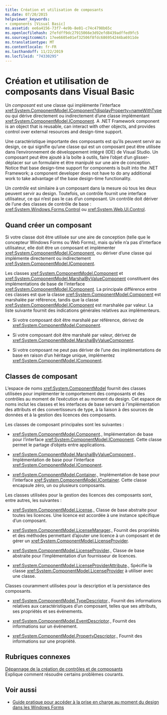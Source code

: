 ```yaml
---
title: Création et utilisation de composants
ms.date: 07/20/2015
helpviewer_keywords:
- components [Visual Basic]
ms.assetid: ee6a4156-73f7-4e9b-8e01-c74c4798b65c
ms.openlocfilehash: 2fefdff9dc27915066e3d92efd8439adffed9fc5
ms.sourcegitcommit: 17ee6605e01ef32506f8fdc686954244ba6911de
ms.translationtype: MT
ms.contentlocale: fr-FR
ms.lasthandoff: 11/22/2019
ms.locfileid: "74330295"
---
```

# <a name="creating-and-using-components-in-visual-basic"></a>Création et utilisation de composants dans Visual Basic

Un *composant* est une classe qui implémente l’interface <xref:System.ComponentModel.IComponent?displayProperty=nameWithType> ou qui dérive directement ou indirectement d’une classe implémentant <xref:System.ComponentModel.IComponent>. A .NET Framework component is an object that is reusable, can interact with other objects, and provides control over external resources and design-time support.  
  
 Une caractéristique importante des composants est qu’ils peuvent servir au design, ce qui signifie qu’une classe qui est un composant peut être utilisée dans l’environnement de développement intégré (IDE) de Visual Studio. Un composant peut être ajouté à la boîte à outils, faire l’objet d’un glisser-déplacer sur un formulaire et être manipulé sur une aire de conception. Notice that base design-time support for components is built into the .NET Framework; a component developer does not have to do any additional work to take advantage of the base design-time functionality.  
  
 Un *contrôle* est similaire à un composant dans la mesure où tous les deux peuvent servir au design. Toutefois, un contrôle fournit une interface utilisateur, ce qui n’est pas le cas d’un composant. Un contrôle doit dériver de l’une des classes de contrôle de base : <xref:System.Windows.Forms.Control> ou <xref:System.Web.UI.Control>.  
  
## <a name="when-to-create-a-component"></a>Quand créer un composant  

 Si votre classe doit être utilisée sur une aire de conception (telle que le concepteur Windows Forms ou Web Forms), mais qu’elle n’a pas d’interface utilisateur, elle doit être un composant et implémenter <xref:System.ComponentModel.IComponent>, ou dériver d’une classe qui implémente directement ou indirectement <xref:System.ComponentModel.IComponent>.  
  
 Les classes <xref:System.ComponentModel.Component> et <xref:System.ComponentModel.MarshalByValueComponent> constituent des implémentations de base de l’interface <xref:System.ComponentModel.IComponent>. La principale différence entre ces classes est que la classe <xref:System.ComponentModel.Component> est marshalée par référence, tandis que la classe <xref:System.ComponentModel.IComponent> est marshalée par valeur. La liste suivante fournit des indications générales relatives aux implémenteurs.  
  
- Si votre composant doit être marshalé par référence, dérivez de <xref:System.ComponentModel.Component>.  
  
- Si votre composant doit être marshalé par valeur, dérivez de <xref:System.ComponentModel.MarshalByValueComponent>.  
  
- Si votre composant ne peut pas dériver de l’une des implémentations de base en raison d’un héritage unique, implémentez <xref:System.ComponentModel.IComponent>.  
  
## <a name="component-classes"></a>Classes de composant  

 L’espace de noms <xref:System.ComponentModel> fournit des classes utilisées pour implémenter le comportement des composants et des contrôles au moment de l’exécution et au moment du design. Cet espace de noms inclut les classes et les interfaces de base servant à l’implémentation des attributs et des convertisseurs de type, à la liaison à des sources de données et à la gestion des licences des composants.  
  
 Les classes de composant principales sont les suivantes :  
  
- <xref:System.ComponentModel.Component>., Implémentation de base pour l’interface <xref:System.ComponentModel.IComponent>. Cette classe permet le partage d’objets entre applications.  
  
- <xref:System.ComponentModel.MarshalByValueComponent>., Implémentation de base pour l’interface <xref:System.ComponentModel.IComponent>.  
  
- <xref:System.ComponentModel.Container>., Implémentation de base pour l’interface <xref:System.ComponentModel.IContainer>. Cette classe encapsule zéro, un ou plusieurs composants.  
  
 Les classes utilisées pour la gestion des licences des composants sont, entre autres, les suivantes :  
  
- <xref:System.ComponentModel.License>., Classe de base abstraite pour toutes les licences. Une licence est accordée à une instance spécifique d’un composant.  
  
- <xref:System.ComponentModel.LicenseManager>., Fournit des propriétés et des méthodes permettant d’ajouter une licence à un composant et de gérer un <xref:System.ComponentModel.LicenseProvider>.  
  
- <xref:System.ComponentModel.LicenseProvider>., Classe de base abstraite pour l’implémentation d’un fournisseur de licences.  
  
- <xref:System.ComponentModel.LicenseProviderAttribute>., Spécifie la classe <xref:System.ComponentModel.LicenseProvider> à utiliser avec une classe.  
  
 Classes couramment utilisées pour la description et la persistance des composants.  
  
- <xref:System.ComponentModel.TypeDescriptor>., Fournit des informations relatives aux caractéristiques d’un composant, telles que ses attributs, ses propriétés et ses événements.  
  
- <xref:System.ComponentModel.EventDescriptor>., Fournit des informations sur un événement.  
  
- <xref:System.ComponentModel.PropertyDescriptor>., Fournit des informations sur une propriété.  
  
## <a name="related-sections"></a>Rubriques connexes  

 [Dépannage de la création de contrôles et de composants](../../framework/winforms/controls/troubleshooting-control-and-component-authoring.md)  
 Explique comment résoudre certains problèmes courants.  
  
## <a name="see-also"></a>Voir aussi

- [Guide pratique pour accéder à la prise en charge au moment du design dans les Windows Forms](../../framework/winforms/controls/developing-windows-forms-controls-at-design-time.md)
